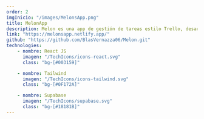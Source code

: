 ```yaml
---
order: 2
imgInicio: "/images/MelonsApp.png"
title: MelonApp
description: Melon es una app de gestión de tareas estilo Trello, desarrollada con Supabase.
link: "https://melonsapp.netlify.app/"
github: "https://github.com/BlasVernazza06/Melon.git"
technologies:
    - nombre: React JS
      imagen: "/TechIcons/icons-react.svg"
      class: "bg-[#003159]"

    - nombre: Tailwind
      imagen: "/TechIcons/icons-tailwind.svg"
      class: "bg-[#0F172A]"

    - nombre: Supabase
      imagen: "/TechIcons/supabase.svg"
      class: "bg-[#18181B]"
---
```

